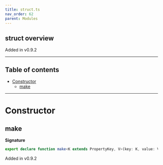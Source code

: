 ```yaml
---
title: struct.ts
nav_order: 62
parent: Modules
---
```


## struct overview

Added in v0.9.2

---

<h2 class="text-delta">Table of contents</h2>

- [Constructor](#constructor)
  - [make](#make)

---

# Constructor

## make

**Signature**

```ts
export declare function make<K extends PropertyKey, V>(key: K, value: V): { readonly [_ in K]: V }
```

Added in v0.9.2
